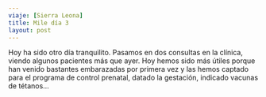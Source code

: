 ```yaml
---
viaje: [Sierra Leona]
title: Mile día 3
layout: post
---
```

Hoy ha sido otro día tranquilito. Pasamos en dos consultas en la clínica, viendo algunos pacientes más que ayer. Hoy hemos sido más útiles porque han venido bastantes embarazadas por primera vez y las hemos captado para el programa de control prenatal, datado la gestación, indicado vacunas de tétanos…
